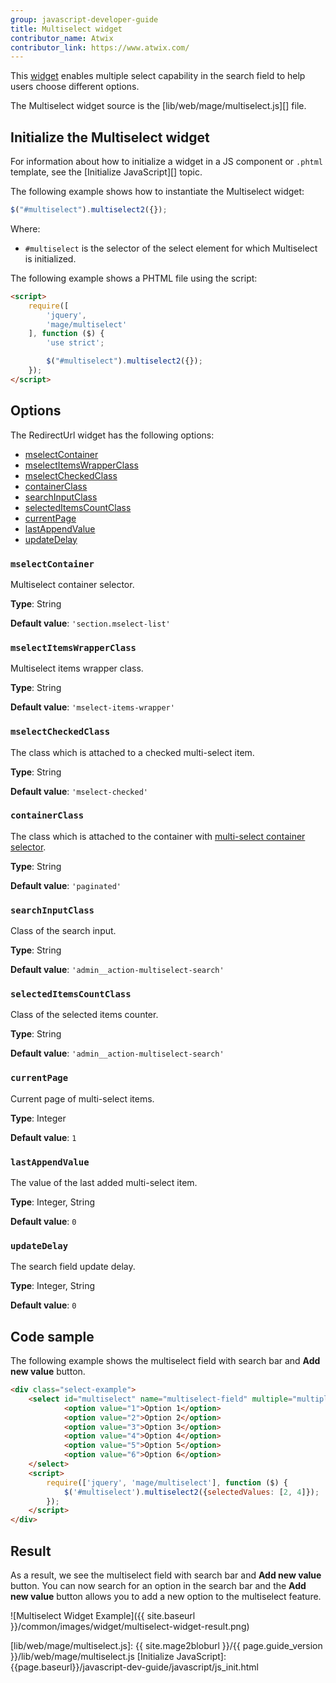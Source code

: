 ```yaml
---
group: javascript-developer-guide
title: Multiselect widget
contributor_name: Atwix
contributor_link: https://www.atwix.com/
---
```


This [widget](https://glossary.magento.com/widget/) enables multiple select capability in the search field to help users choose different options.

The Multiselect widget source is the [lib/web/mage/multiselect.js][] file.

## Initialize the Multiselect widget

For information about how to initialize a widget in a JS component or `.phtml` template, see the [Initialize JavaScript][] topic.

The following example shows how to instantiate the Multiselect widget:

```javascript
$("#multiselect").multiselect2({});
```

Where:

- `#multiselect` is the selector of the select element for which Multiselect is initialized.

The following example shows a PHTML file using the script:

```html
<script>
    require([
        'jquery',
        'mage/multiselect'
    ], function ($) {
        'use strict';

        $("#multiselect").multiselect2({});
    });
</script>
```

## Options

The RedirectUrl widget has the following options:

- [mselectContainer](#mselectcontainer)
- [mselectItemsWrapperClass](#mselectitemswrapperclass)
- [mselectCheckedClass](#mselectcheckedclass)
- [containerClass](#containerclass)
- [searchInputClass](#searchinputclass)
- [selectedItemsCountClass](#selecteditemscountclass)
- [currentPage](#currentpage)
- [lastAppendValue](#lastappendvalue)
- [updateDelay](#updatedelay)

### `mselectContainer`

Multiselect container selector.

**Type**: String

**Default value**: `'section.mselect-list'`

### `mselectItemsWrapperClass`

Multiselect items wrapper class.

**Type**: String

**Default value**: `'mselect-items-wrapper'`

### `mselectCheckedClass`

The class which is attached to a checked multi-select item.

**Type**: String

**Default value**: `'mselect-checked'`

### `containerClass`

The class which is attached to the container with [multi-select container selector](#mselectcontainer).

**Type**: String

**Default value**: `'paginated'`

### `searchInputClass`

Class of the search input.

**Type**: String

**Default value**: `'admin__action-multiselect-search'`

### `selectedItemsCountClass`

Class of the selected items counter.

**Type**: String

**Default value**: `'admin__action-multiselect-search'`

### `currentPage`

Current page of multi-select items.

**Type**: Integer

**Default value**: `1`

### `lastAppendValue`

The value of the last added multi-select item.

**Type**: Integer, String

**Default value**: `0`

### `updateDelay`

The search field update delay.

**Type**: Integer, String

**Default value**: `0`

## Code sample

The following example shows the multiselect field with search bar and **Add new value** button.

```html
<div class="select-example">
    <select id="multiselect" name="multiselect-field" multiple="multiple">
            <option value="1">Option 1</option>
            <option value="2">Option 2</option>
            <option value="3">Option 3</option>
            <option value="4">Option 4</option>
            <option value="5">Option 5</option>
            <option value="6">Option 6</option>
    </select>
    <script>
        require(['jquery', 'mage/multiselect'], function ($) {
            $('#multiselect').multiselect2({selectedValues: [2, 4]});
        });
    </script>
</div>
```

## Result

As a result, we see the multiselect field with search bar and **Add new value** button.
You can now search for an option in the search bar and the **Add new value** button allows you to add a new option to the multiselect feature.

![Multiselect Widget Example]({{ site.baseurl }}/common/images/widget/multiselect-widget-result.png)

<!-- Link Definitions -->
[lib/web/mage/multiselect.js]: {{ site.mage2bloburl }}/{{ page.guide_version }}/lib/web/mage/multiselect.js
[Initialize JavaScript]: {{page.baseurl}}/javascript-dev-guide/javascript/js_init.html
